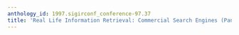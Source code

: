 ```yaml
---
anthology_id: 1997.sigirconf_conference-97.37
title: 'Real Life Information Retrieval: Commercial Search Engines (Panel)'
---
```

